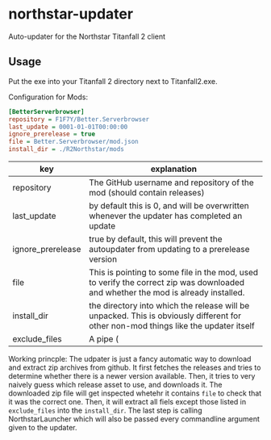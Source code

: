 # northstar-updater
Auto-updater for the Northstar Titanfall 2 client

## Usage

Put the exe into your Titanfall 2 directory next to Titanfall2.exe.

Configuration for Mods:
```ini
[BetterServerbrowser]
repository = F1F7Y/Better.Serverbrowser
last_update = 0001-01-01T00:00:00
ignore_prerelease = true
file = Better.Serverbrowser/mod.json
install_dir = ./R2Northstar/mods
```
|key|explanation|
|-|-|
|repository|The GitHub username and repository of the mod (should contain releases)|
|last_update|by default this is 0, and will be overwritten whenever the updater has completed an update|
|ignore_prerelease|true by default, this will prevent the autoupdater from updating to a prerelease version|
|file|This is pointing to some file in the mod, used to verify the correct zip was downloaded and whether the mod is already installed.|
|install_dir|the directory into which the release will be unpacked. This is obviously different for other non-mod things like the updater itself|
|exclude_files|A pipe (|) seperated list of files to exclude when extracting the zip. can be useful for config files.|

Working princple:
The udpater is just a fancy automatic way to download and extract zip archives from github.
It first fetches the releases and tries to determine whether there is a newer version available. Then, it tries to very naively guess which release asset to use, and downloads it. The downloaded zip file will get inspected whetehr it contains `file` to check that it was the correct one. Then, it will extract all fiels except those listed in `exclude_files` into the `install_dir`. The last step is calling NorthstarLauncher which will also be passed every commandline argument given to the updater.
